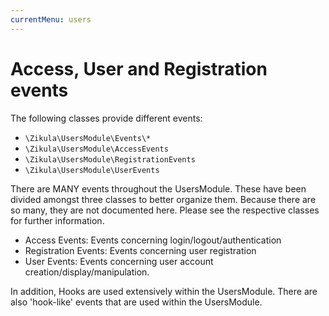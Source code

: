```yaml
---
currentMenu: users
---
```

# Access, User and Registration events

The following classes provide different events:

- `\Zikula\UsersModule\Events\*`
- `\Zikula\UsersModule\AccessEvents`
- `\Zikula\UsersModule\RegistrationEvents`
- `\Zikula\UsersModule\UserEvents`

There are MANY events throughout the UsersModule. These have been divided amongst three classes to better organize them.
Because there are so many, they are not documented here. Please see the respective classes for further information.

- Access Events: Events concerning login/logout/authentication
- Registration Events: Events concerning user registration
- User Events: Events concerning user account creation/display/manipulation.

In addition, Hooks are used extensively within the UsersModule. There are also 'hook-like' events that are used
within the UsersModule.
